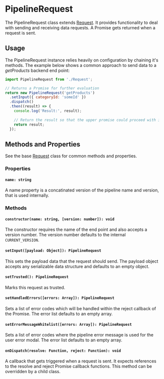 # PipelineRequest

The PipelineRequest class extends [Request](../Request).
It provides functionality to deal with sending and receiving data requests.
A Promise gets returned when a request is sent.

## Usage

The PipelineRequest instance relies heavily on configuration by chaining it's methods.
The example below shows a common approach to send data to a *getProducts* backend end point:

```js
import PipelineRequest from './Request';

// Returns a Promise for further evaluation
return new PipelineRequest('getProducts')
  .setInput({ categoryId: 'someId' })
  .dispatch()
  .then((result) => {
    console.log('Result:', result);
    
    // Return the result so that the upper promise could proceed with it
    return result;
  });
```

## Methods and Properties

See the base [Request](../Request) class for common methods and properties.

### Properties

#### `name: string`

A name property is a concatinated version of the pipeline name and version, that is used internally.

### Methods

#### `constructor(name: string, [version: number]): void`

The constructor requires the name of the end point and also accepts a version number.
The version number defaults to the internal `CURRENT_VERSION`.

#### `setInput([payload: Object]): PipelineRequest`

This sets the payload data that the request should send.
The payload object accepts any serializable data structure and defaults to an empty object.

#### `setTrusted(): PipelineRequest`

Marks this request as trusted.

#### `setHandledErrors([errors: Array]): PipelineRequest`

Sets a list of error codes which will be handled within the reject callback of the Promise.
The error list defaults to an empty array.

#### `setErrorMessageWhitelist([errors: Array]): PipelineRequest`

Sets a list of error codes where the pipeline error message is used for the user error modal.
The error list defaults to an empty array.

#### `onDispatch(resolve: Function, reject: Function): void`

A callback that gets triggered when a request is sent.
It expects references to the resolve and reject Promise callback functions.
This method can be overridden by a child class.
